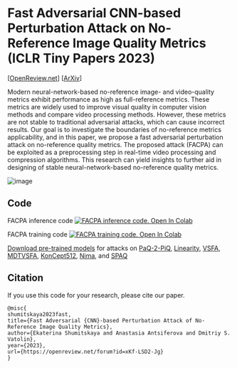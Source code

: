 Fast Adversarial CNN-based Perturbation Attack on No-Reference Image Quality Metrics (ICLR Tiny Papers 2023)
==============

[[OpenReview.net](https://openreview.net/forum?id=xKf-LSD2-Jg)] [[ArXiv](https://arxiv.org/abs/2305.15544)]


Modern neural-network-based no-reference image- and video-quality metrics exhibit performance as high as full-reference metrics. These metrics are widely
used to improve visual quality in computer vision methods and compare video processing methods. However, these metrics are not stable to traditional adversarial attacks, which can cause incorrect results. Our goal is to investigate the boundaries of no-reference metrics applicability, and in this paper, we propose a
fast adversarial perturbation attack on no-reference quality metrics. The proposed attack (FACPA) can be exploited as a preprocessing step in real-time video processing and compression algorithms. This research can yield insights to further
aid in designing of stable neural-network-based no-reference quality metrics.

![image](https://drive.google.com/uc?export=view&id=1ym97ObrVcL-Ak9NdpE5OCNXJK7of6Y3o)

## Code

FACPA inference code [![FACPA inference code. Open In Colab](https://colab.research.google.com/assets/colab-badge.svg)](https://drive.google.com/file/d/1GM9N23eK5-HZc-TPz6Fyts5NhbAG1OoQ/view?usp=sharing)

FACPA training code [![FACPA training code. Open In Colab](https://colab.research.google.com/assets/colab-badge.svg)](https://drive.google.com/file/d/1gkOi7rT3RG4fE1YwRL0yYjj-azCFwY4k/view?usp=sharing)

[Download pre-trained models](https://drive.google.com/drive/folders/1ei3WdDpSEnLmwvEVmABpBSPXygzVxobu) for attacks on [PaQ-2-PiQ](https://github.com/baidut/paq2piq), [Linearity](https://github.com/lidq92/LinearityIQA), [VSFA](https://github.com/lidq92/VSFA), [MDTVSFA](https://github.com/lidq92/MDTVSFA), [KonCept512](https://github.com/ZhengyuZhao/koniq-PyTorch), [Nima](https://github.com/truskovskiyk/nima.pytorch/tree/v1), and [SPAQ](https://github.com/h4nwei/SPAQ) 



## Citation

If you use this code for your research, please cite our paper.

```
@misc{
shumitskaya2023fast,
title={Fast Adversarial {CNN}-based Perturbation Attack of No-Reference Image Quality Metrics},
author={Ekaterina Shumitskaya and Anastasia Antsiferova and Dmitriy S. Vatolin},
year={2023},
url={https://openreview.net/forum?id=xKf-LSD2-Jg}
}
```
